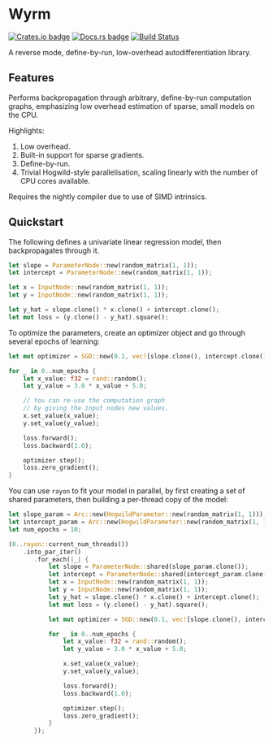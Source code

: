 # Wyrm

[![Crates.io badge](https://img.shields.io/crates/v/wyrm.svg)](https://crates.io/crates/wyrm)
[![Docs.rs badge](https://docs.rs/wyrm/badge.svg)](https://docs.rs/wyrm/)
[![Build Status](https://travis-ci.org/maciejkula/wyrm.svg?branch=master)](https://travis-ci.org/maciejkula/wyrm)

A reverse mode, define-by-run, low-overhead autodifferentiation library.

## Features

Performs backpropagation through arbitrary, define-by-run computation graphs,
emphasizing low overhead estimation of sparse, small models on the CPU.

Highlights:

1. Low overhead.
2. Built-in support for sparse gradients.
3. Define-by-run.
4. Trivial Hogwild-style parallelisation, scaling linearly with the number of CPU cores available.

Requires the nightly compiler due to use of SIMD intrinsics.

## Quickstart

The following defines a univariate linear regression model, then
backpropagates through it.

```rust
let slope = ParameterNode::new(random_matrix(1, 1));
let intercept = ParameterNode::new(random_matrix(1, 1));

let x = InputNode::new(random_matrix(1, 1));
let y = InputNode::new(random_matrix(1, 1));

let y_hat = slope.clone() * x.clone() + intercept.clone();
let mut loss = (y.clone() - y_hat).square();
```

To optimize the parameters, create an optimizer object and
go through several epochs of learning:

```rust
let mut optimizer = SGD::new(0.1, vec![slope.clone(), intercept.clone()]);

for _ in 0..num_epochs {
    let x_value: f32 = rand::random();
    let y_value = 3.0 * x_value + 5.0;

    // You can re-use the computation graph
    // by giving the input nodes new values.
    x.set_value(x_value);
    y.set_value(y_value);

    loss.forward();
    loss.backward(1.0);

    optimizer.step();
    loss.zero_gradient();
}
```

You can use `rayon` to fit your model in parallel, by first creating a set of shared
parameters, then building a per-thread copy of the model:

```rust
let slope_param = Arc::new(HogwildParameter::new(random_matrix(1, 1)));
let intercept_param = Arc::new(HogwildParameter::new(random_matrix(1, 1)));
let num_epochs = 10;

(0..rayon::current_num_threads())
    .into_par_iter()
       .for_each(|_| {
           let slope = ParameterNode::shared(slope_param.clone());
           let intercept = ParameterNode::shared(intercept_param.clone());
           let x = InputNode::new(random_matrix(1, 1));
           let y = InputNode::new(random_matrix(1, 1));
           let y_hat = slope.clone() * x.clone() + intercept.clone();
           let mut loss = (y.clone() - y_hat).square();

           let mut optimizer = SGD::new(0.1, vec![slope.clone(), intercept.clone()]);

           for _ in 0..num_epochs {
               let x_value: f32 = rand::random();
               let y_value = 3.0 * x_value + 5.0;

               x.set_value(x_value);
               y.set_value(y_value);

               loss.forward();
               loss.backward(1.0);

               optimizer.step();
               loss.zero_gradient();
           }
       });
```